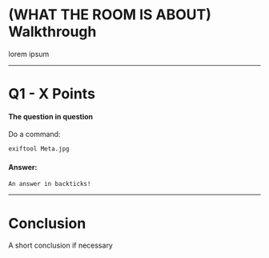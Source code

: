 # (WHAT THE ROOM IS ABOUT) Walkthrough
lorem ipsum

---
# Q1 - X Points
#### The question in question

Do a  command:

```bash
exiftool Meta.jpg
```
#### Answer:
`An answer in backticks!`

---
# Conclusion

A short conclusion if necessary